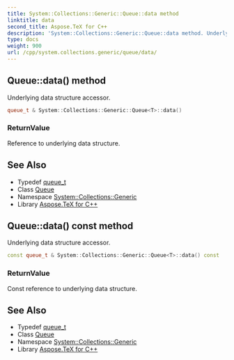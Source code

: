 ```yaml
---
title: System::Collections::Generic::Queue::data method
linktitle: data
second_title: Aspose.TeX for C++
description: 'System::Collections::Generic::Queue::data method. Underlying data structure accessor in C++.'
type: docs
weight: 900
url: /cpp/system.collections.generic/queue/data/
---
```

## Queue::data() method


Underlying data structure accessor.

```cpp
queue_t & System::Collections::Generic::Queue<T>::data()
```


### ReturnValue

Reference to underlying data structure.

## See Also

* Typedef [queue_t](../queue_t/)
* Class [Queue](../)
* Namespace [System::Collections::Generic](../../)
* Library [Aspose.TeX for C++](../../../)
## Queue::data() const method


Underlying data structure accessor.

```cpp
const queue_t & System::Collections::Generic::Queue<T>::data() const
```


### ReturnValue

Const reference to underlying data structure.

## See Also

* Typedef [queue_t](../queue_t/)
* Class [Queue](../)
* Namespace [System::Collections::Generic](../../)
* Library [Aspose.TeX for C++](../../../)
